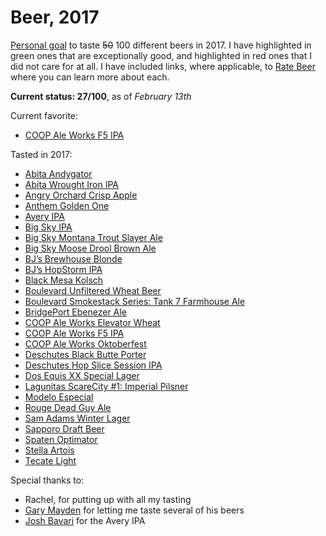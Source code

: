 # Beer, 2017

[Personal goal](/resolutions) to taste ~~50~~ 100 different beers in 2017. I have highlighted in <span class="green">green</span> ones that are exceptionally good, and highlighted in <span class="red">red</span> ones that I did not care for at all.
I have included links, where applicable, to [Rate Beer](https://www.ratebeer.com/) where you can learn more about each.

<strong>Current status: 27/100</strong>, as of <i>February 13th</i>


Current favorite:

* <span class="green">[COOP Ale Works F5 IPA](https://www.ratebeer.com/beer/coop-ale-works-f5-ipa/120665/)</span>

Tasted in 2017:

* <span class="green">[Abita Andygator](https://www.ratebeer.com/beer/abita-andygator/3/)</span>
* [Abita Wrought Iron IPA](https://www.ratebeer.com/beer/abita-wrought-iron-ipa/301508/)
* <span class="red">[Angry Orchard Crisp Apple](https://www.ratebeer.com/beer/angry-orchard-crisp-apple/155194/)</span>
* [Anthem Golden One](https://www.ratebeer.com/beer/anthem-golden-one/174969/)
* [Avery IPA](https://www.ratebeer.com/beer/avery-ipa/67/)
* <span class="green">[Big Sky IPA](https://www.ratebeer.com/beer/big-sky-ipa/35164/)</span>
* [Big Sky Montana Trout Slayer Ale](https://www.ratebeer.com/beer/big-sky-montana-trout-slayer-ale/77662/)
* [Big Sky Moose Drool Brown Ale](https://www.ratebeer.com/beer/big-sky-moose-drool-brown-ale/5554/)
* [BJ’s Brewhouse Blonde](https://www.ratebeer.com/beer/bjs-brewhouse-blonde/2590/)
* [BJ’s HopStorm IPA](https://www.ratebeer.com/beer/bjs-hopstorm-ipa/172606/)
* [Black Mesa Kolsch](https://www.ratebeer.com/beer/black-mesa-kolsch/364874/)
* [Boulevard Unfiltered Wheat Beer](https://www.ratebeer.com/beer/boulevard-wheat/114/)
* <span class="green">[Boulevard Smokestack Series: Tank 7 Farmhouse Ale](https://www.ratebeer.com/beer/boulevard-smokestack-series-tank-7-farmhouse-ale/102933/)</span>
* [BridgePort Ebenezer Ale](https://www.ratebeer.com/beer/bridgeport-ebenezer-ale/10485/)
* [COOP Ale Works Elevator Wheat](https://www.ratebeer.com/beer/coop-ale-works-elevator-wheat/315695/)
* <span class="green">[COOP Ale Works F5 IPA](https://www.ratebeer.com/beer/coop-ale-works-f5-ipa/120665/)</span>
* [COOP Ale Works Oktoberfest](https://www.ratebeer.com/beer/coop-ale-works-oktoberfest/108542/)
* <span class="green">[Deschutes Black Butte Porter](https://www.ratebeer.com/beer/deschutes-black-butte-porter/2125/)</span>
* [Deschutes Hop Slice Session IPA](https://www.beeradvocate.com/beer/profile/63/212089/)
* <span class="red">[Dos Equis XX Special Lager](https://www.ratebeer.com/beer/dos-equis-xx-special-lager/225/)</span>
* [Lagunitas ScareCity #1: Imperial Pilsner](https://www.ratebeer.com/beer/lagunitas-scarecity-1-imperial-pilsner/287387/)
* <span class="red">[Modelo Especial](https://www.ratebeer.com/beer/modelo-especial/744/)</span>
* <span class="green">[Rouge Dead Guy Ale](https://www.ratebeer.com/beer/rogue-dead-guy-ale/589/)</span>
* <span class="red">[Sam Adams Winter Lager](https://www.ratebeer.com/beer/samuel-adams-winter-lager/168/)</span>
* [Sapporo Draft Beer](https://www.ratebeer.com/beer/sapporo-draft-beer--premium-beer/729/)
* [Spaten Optimator](https://www.ratebeer.com/beer/spaten-optimator/2094/)
* <span class="red">[Stella Artois](https://www.ratebeer.com/beer/stella-artois/1478/)</span>
* <span class="red">[Tecate Light](https://www.ratebeer.com/beer/tecate-light/227/)</span>


Special thanks to:

* Rachel, for putting up with all my tasting
* [Gary Mayden](https://twitter.com/@gmayden) for letting me taste several of his beers
* [Josh Bavari](https://twitter.com/@jbavari) for the Avery IPA